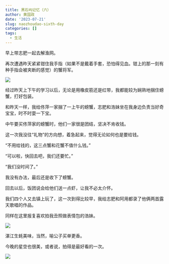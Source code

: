 ```yaml
---
title: 黑石屿记忆（六）
author: 黄国政
date: '2023-07-21'
slug: naozhoudao-sixth-day
categories: []
tags:
  - 生活
---
```


<!--more-->

早上带志肥一起去解渔网。

再次遭遇昨天紧紧钳住我手指（如果不是戴着手套，恐怕得见血。钳上的那一刻有种手指会被夹断的感觉）的蟹将军。

![](https://cdn.jsdelivr.net/gh/residualsun1/blog-static/images/2023/07/07-21-grab-general.jpg)

经过昨天上下午的学习以后，无论是用橡皮筋还是红带，我都能较为娴熟地捆住螃蟹，打好包装。

和昨天一样，我给佟萍一家捆了一上午的螃蟹，志肥和浩妹坐在我身边负责当好奇宝宝，时不时耍一下宝。

中午要买佟萍家的螃蟹时，他们一家很是团结，坚决不肯收钱。

这一次我没往“礼物”的方向想，着急起来，觉得无论如何也是要给钱。

“不用给钱的，这三点蟹和花蟹不值什么钱。”

“可以啦，快回去吧，我们还要忙。”

“我们没时间了。”

我没有办法，最后还是收下了螃蟹。

回去以后，饭团说会给他们送一点虾，让我不必太介怀。

我们四个人又去镇上玩了，这一次到得比较早，我给志肥和阿用都录了他俩两首露天歌唱的作品。

同样在这里报复喜欢拍我丑照做表情包的浩妹。

![](https://cdn.jsdelivr.net/gh/residualsun1/blog-static/images/2023/07/07-21-revenge.jpg)

湛江生蚝美味，当然，喻公子买单更香。

今晚的星空也很美，或者说，拍得是最好看的一次。

![](https://cdn.jsdelivr.net/gh/residualsun1/blog-static/images/2023/07/07-21-star-sky.jpg)